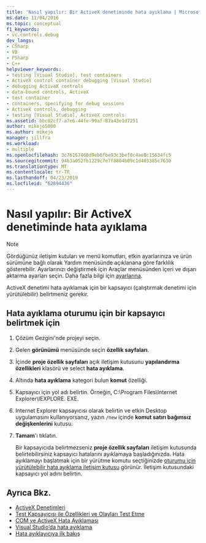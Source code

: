 ```yaml
---
title: 'Nasıl yapılır: Bir ActiveX denetiminde hata ayıklama | Microsoft Docs'
ms.date: 11/04/2016
ms.topic: conceptual
f1_keywords:
- vc.controls.debug
dev_langs:
- CSharp
- VB
- FSharp
- C++
helpviewer_keywords:
- testing [Visual Studio], test containers
- ActiveX control container debugging [Visual Studio]
- debugging ActiveX controls
- data-bound controls, ActiveX
- test container
- containers, specifying for debug sessions
- ActiveX controls, debugging
- testing [Visual Studio], ActiveX controls
ms.assetid: bbc02cf7-a7e6-44fe-99af-87a43e1d7251
author: mikejo5000
ms.author: mikejo
manager: jillfra
ms.workload:
- multiple
ms.openlocfilehash: 3c76167468d9eb6fbe93c3bef0c4ae8c15634fc5
ms.sourcegitcommit: 94b3a052fb1229c7e7f8804b09c1d403385c7630
ms.translationtype: MT
ms.contentlocale: tr-TR
ms.lasthandoff: 04/23/2019
ms.locfileid: "62894436"
---
```

# <a name="how-to-debug-an-activex-control"></a>Nasıl yapılır: Bir ActiveX denetiminde hata ayıklama

> [!NOTE]
> Gördüğünüz iletişim kutuları ve menü komutları, etkin ayarlarınıza ve ürün sürümüne bağlı olarak Yardım menüsünde açıklanana göre farklılık gösterebilir. Ayarlarınızı değiştirmek için Araçlar menüsünden içeri ve dışarı aktarma ayarları seçin. Daha fazla bilgi için [ayarlarına](../ide/environment-settings.md#reset-settings).

ActiveX denetimi hata ayıklamak için bir kapsayıcı (çalıştırmak denetimi için yürütülebilir) belirtmeniz gerekir.

## <a name="to-specify-a-container-for-the-debug-session"></a>Hata ayıklama oturumu için bir kapsayıcı belirtmek için

1. Çözüm Gezgini'nde projeyi seçin.

2. Gelen **görünümü** menüsünde seçin **özellik sayfaları**.

3. İçinde **proje özellik sayfaları** açık iletişim kutusunu **yapılandırma özellikleri** klasörü ve select **hata ayıklama**.

4. Altında **hata ayıklama** kategori bulun **komut** özelliği.

5. Kapsayıcı için yol adı belirtin. Örneğin, C:\Program Files\Internet Explorer\IEXPLORE. EXE.

6. Internet Explorer kapsayıcısı olarak belirtin ve etkin Desktop uygulamasını kullanıyorsanız, yazın `/new` içinde **komut satırı bağımsız değişkenlerini** kutusu.

7. **Tamam**'ı tıklatın.

     Bir kapsayıcıda belirtmezseniz **proje özellik sayfaları** iletişim kutusunda belirtebilirsiniz kapsayıcı hatalarını ayıklamaya başladığınızda. Hata ayıklamayı başlatmak için bir yürütme komutu seçtiğinizde [oturumu için yürütülebilir hata ayıklama iletişim kutusu](../debugger/executable-for-debugging-session-dialog-box.md) görünür. İletişim kutusundaki kapsayıcı yol adını belirtin.

## <a name="see-also"></a>Ayrıca Bkz.

- [ActiveX Denetimleri](/cpp/mfc/activex-controls)
- [Test Kapsayıcısı ile Özellikleri ve Olayları Test Etme](/cpp/mfc/testing-properties-and-events-with-test-container)
- [COM ve ActiveX Hata Ayıklaması](../debugger/com-and-activex-debugging.md)
- [Visual Studio’da hata ayıklama](../debugger/index.md)
- [Hata ayıklayıcıya ilk bakış](../debugger/debugger-feature-tour.md)